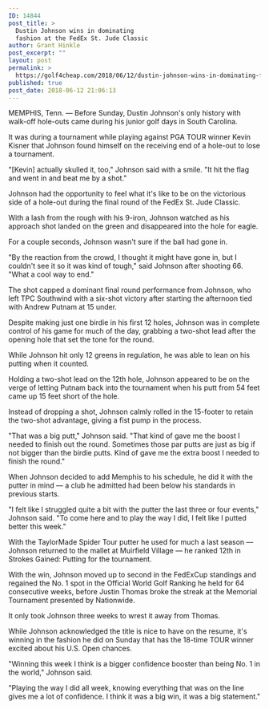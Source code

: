 ```yaml
---
ID: 14844
post_title: >
  Dustin Johnson wins in dominating
  fashion at the FedEx St. Jude Classic
author: Grant Hinkle
post_excerpt: ""
layout: post
permalink: >
  https://golf4cheap.com/2018/06/12/dustin-johnson-wins-in-dominating-fashion-at-the-fedex-st-jude-classic/
published: true
post_date: 2018-06-12 21:06:13
---
```

<div><div><p>MEMPHIS, Tenn. — Before Sunday, Dustin Johnson's only history with walk-off hole-outs came during his junior golf days in South Carolina. </p><p><span>It was during a tournament while playing against PGA TOUR winner Kevin Kisner that Johnson found himself on the receiving end of a hole-out to lose a tournament. </span></p><p><span>"[Kevin] actually skulled it, too," Johnson said with a smile. "It hit the flag and went in and beat me by a shot."</span></p><p>Johnson had the opportunity to feel what it's like to be on the victorious side of a hole-out during the final round of the FedEx St. Jude Classic. </p><p><span>With a lash from the rough with his 9-iron, Johnson watched as his approach shot landed on the green and disappeared into the hole for eagle. </span></p><p><span>For a couple seconds, Johnson wasn't sure if the ball had gone in. </span></p><p><span>"By the reaction from the crowd, I thought it might have gone in, but I couldn't see it so it was kind of tough," said Johnson after shooting 66. "What a cool way to end."</span></p><p><span>The shot capped a dominant final round performance from Johnson, who left TPC Southwind with a six-shot victory after starting the afternoon tied with Andrew Putnam at 15 under. </span></p><p><span>Despite making just one birdie in his first 12 holes, Johnson was in complete control of his game for much of the day, grabbing a two-shot lead after the opening hole that set the tone for the round. </span></p><p><span>While Johnson hit only 12 greens in regulation, he was able to lean on his putting when it counted. </span></p><p>Holding a two-shot lead on the 12th hole, Johnson appeared to be on the verge of letting Putnam back into the tournament when his putt from 54 feet came up 15 feet short of the hole. </p><p><span>Instead of dropping a shot, Johnson calmly rolled in the 15-footer to retain the two-shot advantage, giving a fist pump in the process. </span></p><p><span>"That was a big putt," Johnson said. "That kind of gave me the boost I needed to finish out the round. Sometimes those par putts are just as big if not bigger than the birdie putts. Kind of gave me the extra boost I needed to finish the round."</span></p><p><span>When Johnson decided to add Memphis to his schedule, he did it with the putter in mind — a club he admitted had been below his standards in previous starts. </span></p><p><span>"I felt like I struggled quite a bit with the putter the last three or four events," Johnson said. "To come here and to play the way I did, I felt like I putted better this week."</span></p><p>With the TaylorMade Spider Tour putter he used for much a last season — Johnson returned to the mallet at Muirfield Village — he ranked 12th in Strokes Gained: Putting for the tournament. </p><p><span>With the win, Johnson moved up to second in the FedExCup standings and regained the No. 1 spot in the Official World Golf Ranking he held for 64 consecutive weeks, before Justin Thomas broke the streak at the Memorial Tournament presented by Nationwide. </span></p><p><span>It only took Johnson three weeks to wrest it away from Thomas. </span></p><p><span>While Johnson acknowledged the title is nice to have on the resume, it's winning in the fashion he did on Sunday that has the 18-time TOUR winner excited about his U.S. Open chances. </span></p><p><span>"Winning this week I think is a bigger confidence booster than being No. 1 in the world," Johnson said.</span></p><p>"Playing the way I did all week, knowing everything that was on the line gives me a lot of confidence. I think it was a big win, it was a big statement."</p></div></div>